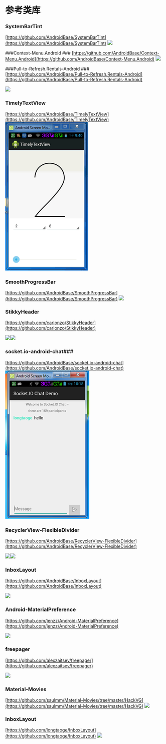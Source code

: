# 参考类库 #

### SystemBarTint ###
[https://github.com/AndroidBase/SystemBarTint](https://github.com/AndroidBase/SystemBarTint)
![](https://camo.githubusercontent.com/fbbeaab2048f78e2d4974bb1559544c9f22eccae/68747470733a2f2f7261772e6769746875622e636f6d2f6a67696c66656c742f53797374656d42617254696e742f6d61737465722f73637265656e73686f742e706e67)

###Context-Menu.Android  ###
[https://github.com/AndroidBase/Context-Menu.Android](https://github.com/AndroidBase/Context-Menu.Android)
![](https://camo.githubusercontent.com/46c15734b552ce3afefa7efd1518909046b4677e/68747470733a2f2f6431337961637572716a676172612e636c6f756466726f6e742e6e65742f75736572732f3132353035362f73637265656e73686f74732f313738353237342f39396d696c65732d70726f66696c652d6c696768745f312d312d342e676966)

###Pull-to-Refresh.Rentals-Android ###
[https://github.com/AndroidBase/Pull-to-Refresh.Rentals-Android](https://github.com/AndroidBase/Pull-to-Refresh.Rentals-Android)

![](https://camo.githubusercontent.com/d406ac5a03a2b1fa5cf41fadc8d2408cb8709bdc/68747470733a2f2f6431337961637572716a676172612e636c6f756466726f6e742e6e65742f75736572732f3132353035362f73637265656e73686f74732f313635303331372f7265616c6573746174652d70756c6c5f312d322d332e676966)

### TimelyTextView ###
[https://github.com/AndroidBase/TimelyTextView](https://github.com/AndroidBase/TimelyTextView)
![](https://github.com/AndroidBase/TimelyTextView/raw/master/screenshot.gif)

### SmoothProgressBar ###
[https://github.com/AndroidBase/SmoothProgressBar](https://github.com/AndroidBase/SmoothProgressBar)
![](https://github.com/AndroidBase/SmoothProgressBar/raw/master/screenshots/SPB_sample.gif)

### StikkyHeader ###
[https://github.com/carlonzo/StikkyHeader](https://github.com/carlonzo/StikkyHeader)

![](https://raw.githubusercontent.com/carlonzo/StikkyHeader/develop/readme/example1.gif)![](https://raw.githubusercontent.com/carlonzo/StikkyHeader/develop/readme/example2.gif)

###  socket.io-android-chat###
[https://github.com/AndroidBase/socket.io-android-chat](https://github.com/AndroidBase/socket.io-android-chat)
![](https://github.com/AndroidBase/socket.io-android-chat/raw/master/chat.png)
### RecyclerView-FlexibleDivider ###
[https://github.com/AndroidBase/RecyclerView-FlexibleDivider](https://github.com/AndroidBase/RecyclerView-FlexibleDivider)

![](https://github.com/AndroidBase/RecyclerView-FlexibleDivider/raw/master/sample/sample1.gif)![](https://github.com/AndroidBase/RecyclerView-FlexibleDivider/raw/master/sample/sample2.gif)

### InboxLayout ###
[https://github.com/AndroidBase/InboxLayout](https://github.com/AndroidBase/InboxLayout)

![](https://raw.githubusercontent.com/zhaozhentao/InboxLayout/master/screenshot/pic.gif)
### Android-MaterialPreference ###
[https://github.com/jenzz/Android-MaterialPreference](https://github.com/jenzz/Android-MaterialPreference)

![](https://camo.githubusercontent.com/e7d19d635dd16b8559b1f9c1982ca47ee55ddbe1/68747470733a2f2f7261772e6769746875622e636f6d2f6a656e7a7a2f416e64726f69642d4d6174657269616c507265666572656e63652f6d61737465722f6173736574732f53637265656e73686f74312e706e67)

### freepager ###
[https://github.com/alexzaitsev/freepager](https://github.com/alexzaitsev/freepager)

![](https://github.com/alexzaitsev/freepager/raw/master/04.gif)

### Material-Movies ###
[https://github.com/saulmm/Material-Movies/tree/master/HackVG](https://github.com/saulmm/Material-Movies/tree/master/HackVG)
![](https://camo.githubusercontent.com/a0f4c555b1dbaafb83475be4fb09fd2fe3a0e14c/687474703a2f2f616e64726f636f64652e65732f77702d636f6e74656e742f75706c6f6164732f323031352f30322f312e706e67)

### InboxLayout ###
[https://github.com/longtaoge/InboxLayout](https://github.com/longtaoge/InboxLayout)
![](https://raw.githubusercontent.com/zhaozhentao/InboxLayout/master/screenshot/pic.gif)

